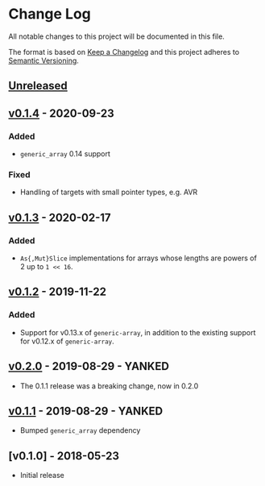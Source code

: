 # Change Log

All notable changes to this project will be documented in this file.

The format is based on [Keep a Changelog](http://keepachangelog.com/)
and this project adheres to [Semantic Versioning](http://semver.org/).

## [Unreleased]

## [v0.1.4] - 2020-09-23

### Added

- `generic_array` 0.14 support

### Fixed

- Handling of targets with small pointer types, e.g. AVR

## [v0.1.3] - 2020-02-17

### Added

- `As{,Mut}Slice` implementations for arrays whose lengths are powers of 2 up to
  `1 << 16`.

## [v0.1.2] - 2019-11-22

### Added

- Support for v0.13.x of `generic-array`, in addition to the existing support
  for v0.12.x of `generic-array`.

## [v0.2.0] - 2019-08-29 - YANKED

- The 0.1.1 release was a breaking change, now in 0.2.0

## [v0.1.1] - 2019-08-29 - YANKED

- Bumped `generic_array` dependency

## [v0.1.0] - 2018-05-23

- Initial release

[Unreleased]: https://github.com/japaric/as-slice/compare/v0.1.4...HEAD
[v0.1.4]: https://github.com/japaric/as-slice/compare/v0.1.3...v0.1.4
[v0.1.3]: https://github.com/japaric/as-slice/compare/v0.1.2...v0.1.3
[v0.1.2]: https://github.com/japaric/as-slice/compare/v0.1.1...v0.1.2
[v0.2.0]: https://github.com/japaric/as-slice/compare/v0.1.1...v0.2.0
[v0.1.1]: https://github.com/japaric/as-slice/compare/v0.1.0...v0.1.1
